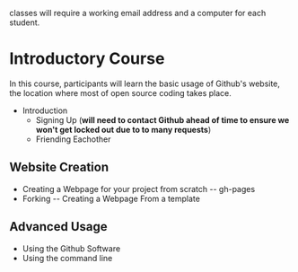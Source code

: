 
classes will require a working email address and a computer for each student.

# Introductory Course

In this course, participants will learn the basic usage of Github's website, the location where most of open source coding takes place.

* Introduction
  * Signing Up (**will need to contact Github ahead of time to ensure we won't get locked out due to to many requests**)
  * Friending Eachother

## Website Creation
  * Creating a Webpage for your project from scratch -- gh-pages
  * Forking -- Creating a Webpage From a template
 
## Advanced Usage 
  * Using the Github Software
  * Using the command line
  
